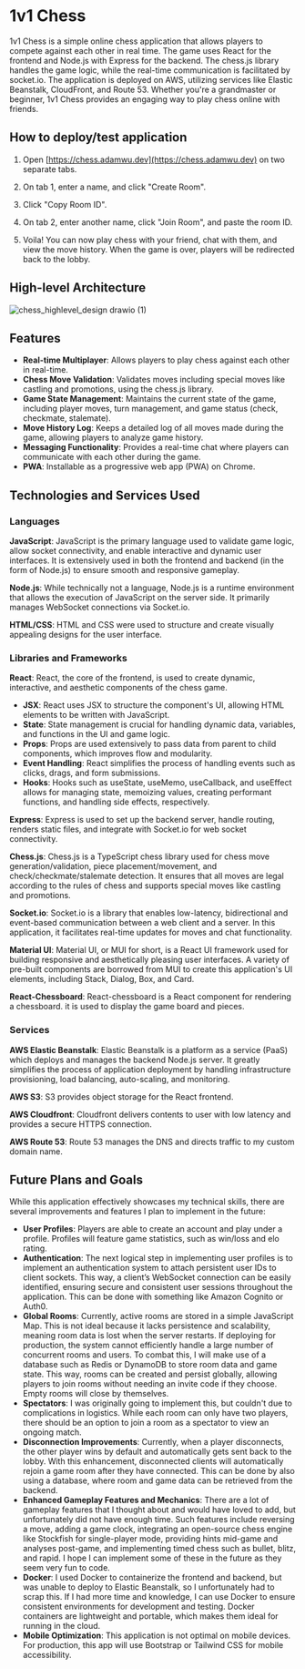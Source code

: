 # 1v1 Chess

1v1 Chess is a simple online chess application that allows players to compete against each other in real time. The game uses React for the frontend and Node.js with Express for the backend. 
The chess.js library handles the game logic, while the real-time communication is facilitated by socket.io. The application is deployed on AWS, utilizing services like Elastic Beanstalk, CloudFront, and Route 53.
Whether you're a grandmaster or beginner, 1v1 Chess provides an engaging way to play chess online with friends.

## How to deploy/test application
1. Open [https://chess.adamwu.dev](https://chess.adamwu.dev) on two separate tabs.

2. On tab 1, enter a name, and click "Create Room".

3. Click "Copy Room ID".

4. On tab 2, enter another name, click "Join Room", and paste the room ID.

5. Voila! You can now play chess with your friend, chat with them, and view the move history. When the game is over, players will be redirected back to the lobby.

## High-level Architecture
![chess_highlevel_design drawio (1)](https://github.com/minebreak28/1v1-Chess/assets/78050276/8140bf41-d5cd-42d6-9054-e0497c102dc3)

## Features
- **Real-time Multiplayer**: Allows players to play chess against each other in real-time.
- **Chess Move Validation**: Validates moves including special moves like castling and promotions, using the chess.js library.
- **Game State Management**: Maintains the current state of the game, including player moves, turn management, and game status (check, checkmate, stalemate).
- **Move History Log**: Keeps a detailed log of all moves made during the game, allowing players to analyze game history.
- **Messaging Functionality**: Provides a real-time chat where players can communicate with each other during the game.
- **PWA**: Installable as a progressive web app (PWA) on Chrome.

## Technologies and Services Used

### Languages

**JavaScript**: JavaScript is the primary language used to validate game logic, allow socket connectivity, and enable interactive and dynamic user interfaces. It is extensively used in both the frontend and backend (in the form of Node.js) to ensure smooth and responsive gameplay.

**Node.js**: While technically not a language, Node.js is a runtime environment that allows the execution of JavaScript on the server side. It primarily manages WebSocket connections via Socket.io.

**HTML/CSS**: HTML and CSS were used to structure and create visually appealing designs for the user interface.

### Libraries and Frameworks

**React**: React, the core of the frontend, is used to create dynamic, interactive, and aesthetic components of the chess game.
- **JSX**: React uses JSX to structure the component's UI, allowing HTML elements to be written with JavaScript.
- **State**: State management is crucial for handling dynamic data, variables, and functions in the UI and game logic.
- **Props**: Props are used extensively to pass data from parent to child components, which improves flow and modularity.
- **Event Handling**: React simplifies the process of handling events such as clicks, drags, and form submissions.
- **Hooks**: Hooks such as useState, useMemo, useCallback, and useEffect allows for managing state, memoizing values, creating performant functions, and handling side effects, respectively.

**Express**: Express is used to set up the backend server, handle routing, renders static files, and integrate with Socket.io for web socket connectivity.

**Chess.js**: Chess.js is a TypeScript chess library used for chess move generation/validation, piece placement/movement, and check/checkmate/stalemate detection. It ensures that all moves are legal according to the rules of chess and supports special moves like castling and promotions.

**Socket.io**: Socket.io is a library that enables low-latency, bidirectional and event-based communication between a web client and a server. In this application, it facilitates real-time updates for moves and chat functionality.

**Material UI**: Material UI, or MUI for short, is a React UI framework used for building responsive and aesthetically pleasing user interfaces. A variety of pre-built components are borrowed from MUI to create this application's UI elements, including Stack, Dialog, Box, and Card.

**React-Chessboard**: React-chessboard is a React component for rendering a chessboard. it is used to display the game board and pieces.

### Services

**AWS Elastic Beanstalk**: Elastic Beanstalk is a platform as a service (PaaS) which deploys and manages the backend Node.js server. It greatly simplifies the process of application deployment by handling infrastructure provisioning, load balancing, auto-scaling, and monitoring.

**AWS S3**: S3 provides object storage for the React frontend.

**AWS Cloudfront**: Cloudfront delivers contents to user with low latency and provides a secure HTTPS connection.

**AWS Route 53**: Route 53 manages the DNS and directs traffic to my custom domain name.

## Future Plans and Goals

While this application effectively showcases my technical skills, there are several improvements and features I plan to implement in the future:
- **User Profiles**: Players are able to create an account and play under a profile. Profiles will feature game statistics, such as win/loss and elo rating.
- **Authentication**: The next logical step in implementing user profiles is to implement an authentication system to attach persistent user IDs to client sockets. This way, a client’s WebSocket connection can be easily identified, ensuring secure and consistent user sessions throughout the application. This can be done with something like Amazon Cognito or Auth0.
- **Global Rooms**: Currently, active rooms are stored in a simple JavaScript Map. This is not ideal because it lacks persistence and scalability, meaning room data is lost when the server restarts. If deploying for production, the system cannot efficiently handle a large number of concurrent rooms and users. To combat this, I will make use of a database such as Redis or DynamoDB to store room data and game state. This way, rooms can be created and persist globally, allowing players to join rooms without needing an invite code if they choose. Empty rooms will close by themselves.
- **Spectators**: I was originally going to implement this, but couldn't due to complications in logistics. While each room can only have two players, there should be an option to join a room as a spectator to view an ongoing match.
- **Disconnection Improvements**: Currently, when a player disconnects, the other player wins by default and automatically gets sent back to the lobby. With this enhancement, disconnected clients will automatically rejoin a game room after they have connected. This can be done by also using a database, where room and game data can be retrieved from the backend.
- **Enhanced Gameplay Features and Mechanics**: There are a lot of gameplay features that I thought about and would have loved to add, but unfortunately did not have enough time. Such features include reversing a move, adding a game clock, integrating an open-source chess engine like Stockfish for single-player mode, providing hints mid-game and analyses post-game, and implementing timed chess such as bullet, blitz, and rapid. I hope I can implement some of these in the future as they seem very fun to code.
- **Docker**: I used Docker to containerize the frontend and backend, but was unable to deploy to Elastic Beanstalk, so I unfortunately had to scrap this. If I had more time and knowledge, I can use Docker to ensure consistent environments for development and testing. Docker containers are lightweight and portable, which makes them ideal for running in the cloud.
- **Mobile Optimization**: This application is not optimal on mobile devices. For production, this app will use Bootstrap or Tailwind CSS for mobile accessibility.
